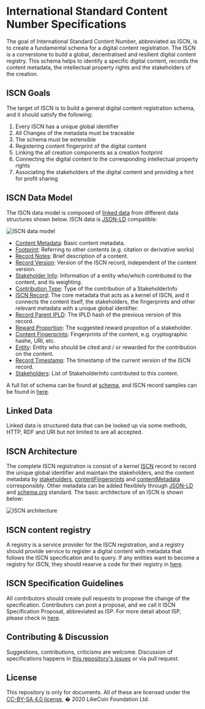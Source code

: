 # International Standard Content Number Specifications

The goal of International Standard Content Number, abbreviated as ISCN, is to create a fundamental schema for a digital content registration. The ISCN is a cornerstone to build a global, decentralised and resilient digital content registry. This schema helps to identify a specific digital content, records the content metadata, the intellectual property rights and the stakeholders of the creation.

## ISCN Goals

The target of ISCN is to build a general digital content registration schema, and it should satisfy the following:

1. Every ISCN has a unique global identifier
1. All Changes of the metadata must be traceable
1. The schema must be extensible
1. Registering content fingerprint of the digital content
1. Linking the all creation components as a creation footprint
1. Connecting the digital content to the corresponding intellectual property rights
1. Associating the stakeholders of the digital content and providing a hint for profit sharing

## ISCN Data Model

The ISCN data model is composed of [linked data](#linked-data) from different data structures shown below. ISCN data is [JSON-LD](https://json-ld.org/) compatible:

![ISCN data model](https://gateway.pinata.cloud/ipfs/Qmacpqc7EWQBU9q8cctAj1hdoVXdyMH7Geq7FcpZ8XA5M8)

- [Content Metadata](schema/contentMetadata/README.md): Basic content metadata.
- [Footprint](schema/footprint/README.md): Referring to other contents (e.g. citation or derivative works)
- [Record Notes](schema/recordNotes/README.md): Brief description of a content.
- [Record Version](schema/recordVersion/README.md): Version of the ISCN record, independent of the content version.
- [Stakeholder Info](schema/StakeholderInfo/README.md): Information of a entity who/which contributed to the content, and its weighting.
- [Contribution Type](schema/contributionType/README.md): Type of the contribution of a StakeholderInfo
- [ISCN Record](schema/record/README.md): The core metadata that acts as a kernel of ISCN, and it connects the content itself, the stakeholders, the fingerprints and other relevant metadata with a unique global identifier.
- [Record Parent IPLD](schema/recordParentIPLD/README.md): The IPLD hash of the previous version of this record.
- [Reward Proportion](schema/rewardProportion/README.md): The suggested reward propotion of a stakeholder.
- [Content Fingerprints](schema/contentFingerprints/README.md): Fingerprints of the content, e.g. cryptographic hashe, URI, etc.
- [Entity](schema/entity/README.md): Entity who should be cited and / or rewarded for the contribution on the content.
- [Record Timestamp](schema/recordTimestamp/README.md): The timestamp of the current version of the ISCN record.
- [Stakeholders](schema/stakeholders/README.md): List of StakeholderInfo contributed to this content.

A full list of schema can be found at [schema](https://github.com/likecoin/iscn-specs/tree/master/schema), and ISCN record samples can be found in [here](https://github.com/likecoin/iscn-specs/tree/develop/sample).

## Linked Data

Linked data is structured data that can be looked up via some methods, HTTP, RDF and URI but not limited to are all accepted.

## ISCN Architecture

The complete ISCN registration is consist of a kernel [ISCN](schema/iscn.md) record to record the unique global identifier and maintain the stakeholders, and the content metadata by [stakeholders](schema/stakeholders/README.md), [contentFingerprints](schema/contentFingerprints/README.md) and [contentMetadata](schema/contentMetadata/README.md) corresponsibly. Other metadata can be added flexiblely through [JSON-LD](https://json-ld.org/) and [schema.org](https://schema.org/) standard. The basic architecture of an ISCN is shown below:

![ISCN architecture](https://gateway.pinata.cloud/ipfs/QmT3gD8KvowzpaU2n4ppc7EHnJ7rgqkbRCqgKmdvYHSTiv)

## ISCN content registry

A registry is a service provider for the ISCN registration, and a registry should provide service to register a digital content with metadata that follows the ISCN specification and to query. If any entities want to become a registry for ISCN, they should reserve a code for their registry in [here](https://github.com/likecoin/iscn-registry-index).

## ISCN Specification Guidelines

All contributors should create pull requests to propose the change of the specification. Contributors can post a proposal, and we call it ISCN Specification Proposal, abbreviated as ISP. For more detail about ISP, please check in [here](https://github.com/likecoin/iscn-specs/wiki/ISCN-Specification-Proposal).

## Contributing & Discussion

Suggestions, contributions, criticisms are welcome.
Discussion of specifications happens in [this repository's issues](https://github.com/likecoin/iscn-specs/issues) or via pull request.

## License

This repository is only for documents. All of these are licensed under the [CC-BY-SA 4.0 license](https://github.com/likecoin/iscn-specs/blob/master/LICENSE), � 2020 LikeCoin Foundation Ltd.
